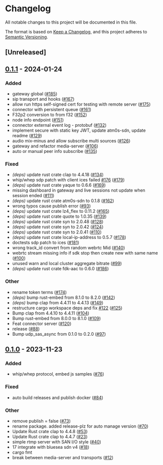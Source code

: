 # Changelog
All notable changes to this project will be documented in this file.

The format is based on [Keep a Changelog](https://keepachangelog.com/en/1.0.0/),
and this project adheres to [Semantic Versioning](https://semver.org/spec/v2.0.0.html).

## [Unreleased]

## [0.1.1](https://github.com/8xFF/atm0s-media-server/compare/atm0s-media-server-v0.1.0...atm0s-media-server-v0.1.1) - 2024-01-24

### Added
- gateway global ([#185](https://github.com/8xFF/atm0s-media-server/pull/185))
- sip transport and hooks ([#167](https://github.com/8xFF/atm0s-media-server/pull/167))
- allow run https self-signed cert for testing with remote server ([#175](https://github.com/8xFF/atm0s-media-server/pull/175))
- connector with persistent queue  ([#161](https://github.com/8xFF/atm0s-media-server/pull/161))
- F32p2 conversion to from f32 ([#152](https://github.com/8xFF/atm0s-media-server/pull/152))
- node info endpoint ([#151](https://github.com/8xFF/atm0s-media-server/pull/151))
- connector external event log - protobuf ([#132](https://github.com/8xFF/atm0s-media-server/pull/132))
- implement secure with static key JWT, update atm0s-sdn, update readme ([#129](https://github.com/8xFF/atm0s-media-server/pull/129))
- audio mix-minus and allow subscribe multi sources ([#126](https://github.com/8xFF/atm0s-media-server/pull/126))
- gateway and refactor media-server ([#106](https://github.com/8xFF/atm0s-media-server/pull/106))
- auto or manual peer info subscribe ([#135](https://github.com/8xFF/atm0s-media-server/pull/135))

### Fixed
- *(deps)* update rust crate clap to 4.4.18 ([#134](https://github.com/8xFF/atm0s-media-server/pull/134))
- whip/whep sdp patch with client ices failed [#176](https://github.com/8xFF/atm0s-media-server/pull/176) ([#179](https://github.com/8xFF/atm0s-media-server/pull/179))
- *(deps)* update rust crate yaque to 0.6.6 ([#169](https://github.com/8xFF/atm0s-media-server/pull/169))
- missing dashboard in gateway and live sessions not update when session ended ([#111](https://github.com/8xFF/atm0s-media-server/pull/111))
- *(deps)* update rust crate atm0s-sdn to 0.1.8 ([#162](https://github.com/8xFF/atm0s-media-server/pull/162))
- wrong typos cause publish error ([#93](https://github.com/8xFF/atm0s-media-server/pull/93))
- *(deps)* update rust crate lz4_flex to 0.11.2 ([#165](https://github.com/8xFF/atm0s-media-server/pull/165))
- *(deps)* update rust crate quote to 1.0.35 ([#139](https://github.com/8xFF/atm0s-media-server/pull/139))
- *(deps)* update rust crate syn to 2.0.48 ([#128](https://github.com/8xFF/atm0s-media-server/pull/128))
- *(deps)* update rust crate syn to 2.0.42 ([#124](https://github.com/8xFF/atm0s-media-server/pull/124))
- *(deps)* update rust crate syn to 2.0.41 ([#110](https://github.com/8xFF/atm0s-media-server/pull/110))
- *(deps)* update rust crate local-ip-address to 0.5.7 ([#178](https://github.com/8xFF/atm0s-media-server/pull/178))
- doctests sdp patch to ices ([#181](https://github.com/8xFF/atm0s-media-server/pull/181))
- wrong track_id convert from random webrtc Mid ([#140](https://github.com/8xFF/atm0s-media-server/pull/140))
- webrtc stream missing info if sdk stop then create new with same name ([#100](https://github.com/8xFF/atm0s-media-server/pull/100))
- unused warn and local cluster aggregate bitrate ([#99](https://github.com/8xFF/atm0s-media-server/pull/99))
- *(deps)* update rust crate fdk-aac to 0.6.0 ([#186](https://github.com/8xFF/atm0s-media-server/pull/186))

### Other
- rename token terms ([#174](https://github.com/8xFF/atm0s-media-server/pull/174))
- *(deps)* bump rust-embed from 8.1.0 to 8.2.0 ([#142](https://github.com/8xFF/atm0s-media-server/pull/142))
- *(deps)* bump clap from 4.4.11 to 4.4.13 ([#149](https://github.com/8xFF/atm0s-media-server/pull/149))
- restructure cargo workspace deps and fix [#122](https://github.com/8xFF/atm0s-media-server/pull/122) ([#125](https://github.com/8xFF/atm0s-media-server/pull/125))
- Bump clap from 4.4.10 to 4.4.11 ([#104](https://github.com/8xFF/atm0s-media-server/pull/104))
- Bump rust-embed from 8.0.0 to 8.1.0 ([#109](https://github.com/8xFF/atm0s-media-server/pull/109))
- Feat connector server ([#120](https://github.com/8xFF/atm0s-media-server/pull/120))
- release ([#88](https://github.com/8xFF/atm0s-media-server/pull/88))
- Bump udp_sas_async from 0.1.0 to 0.2.0 ([#97](https://github.com/8xFF/atm0s-media-server/pull/97))

## [0.1.0](https://github.com/8xFF/atm0s-media-server/releases/tag/atm0s-media-server-v0.1.0) - 2023-11-23

### Added
- whip/whep protocol, embed js samples ([#76](https://github.com/8xFF/atm0s-media-server/pull/76))

### Fixed
- auto build releases and publish docker ([#84](https://github.com/8xFF/atm0s-media-server/pull/84))

### Other
- remove publish = false ([#73](https://github.com/8xFF/atm0s-media-server/pull/73))
- rename package. added release-plz for auto manage version ([#70](https://github.com/8xFF/atm0s-media-server/pull/70))
- Update Rust crate clap to 4.4.8 ([#53](https://github.com/8xFF/atm0s-media-server/pull/53))
- Update Rust crate clap to 4.4.7 ([#23](https://github.com/8xFF/atm0s-media-server/pull/23))
- simple rtmp server with SAN I/O style ([#40](https://github.com/8xFF/atm0s-media-server/pull/40))
- 17 integrate with bluesea sdn v4 ([#18](https://github.com/8xFF/atm0s-media-server/pull/18))
- cargo fmt
- break between media-server and transports ([#12](https://github.com/8xFF/atm0s-media-server/pull/12))
